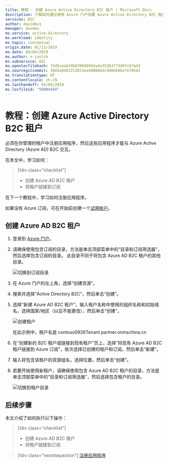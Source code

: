 ```yaml
---
title: 教程 - 创建 Azure Active Directory B2C 租户 | Microsoft Docs
description: 了解如何通过使用 Azure 门户创建 Azure Active Directory B2C 租户来准备注册应用程序。
services: B2C
author: davidmu1
manager: daveba
ms.service: active-directory
ms.workload: identity
ms.topic: conceptual
origin.date: 01/11/2019
ms.date: 04/04/2019
ms.author: v-junlch
ms.subservice: B2C
ms.openlocfilehash: f345ceab74b670846945a4e35363f7349fcb7a43
ms.sourcegitcommit: 3b05a8982213653ee498806dc9d0eb8be7e70562
ms.translationtype: HT
ms.contentlocale: zh-CN
ms.lasthandoff: 04/04/2019
ms.locfileid: "59004458"
---
```

# <a name="tutorial-create-an-azure-active-directory-b2c-tenant"></a>教程：创建 Azure Active Directory B2C 租户

必须在你管理的租户中注册应用程序，然后这些应用程序才能与 Azure Active Directory (Azure AD) B2C 交互。

在本文中，学习如何：

> [!div class="checklist"]
> * 创建 Azure AD B2C 租户
> * 将租户链接到订阅

在下一个教程中，学习如何注册应用程序。

如果没有 Azure 订阅，可在开始前创建一个[试用帐户](https://www.azure.cn/pricing/1rmb-trial)。

## <a name="create-an-azure-ad-b2c-tenant"></a>创建 Azure AD B2C 租户

1. 登录到 [Azure 门户](https://portal.azure.cn/)。
2. 请确保使用包含订阅的目录，方法是单击顶部菜单中的“目录和订阅筛选器”，然后选择包含订阅的目录。 此目录不同于将包含 Azure AD B2C 租户的其他目录。

    ![切换到订阅目录](./media/tutorial-create-tenant/switch-directory-subscription.png)

3. 在 Azure 门户的左上角，选择“创建资源”。
4. 搜索并选择“Active Directory B2C”，然后单击“创建”。
5. 选择“新建 Azure AD B2C 租户”，输入租户名称中使用的组织名称和初始域名，选择国家/地区（以后不能更改），然后单击“创建”。

    ![创建租户](./media/tutorial-create-tenant/create-tenant.png)

    在此示例中，租户名是 contoso0926Tenant.partner.onmschina.cn

6. 在“创建新的 B2C 租户或链接到现有租户”页上，选择“将现有 Azure AD B2C 租户链接到 Azure 订阅”，依次选择已创建的租户和订阅，然后单击“新建”。
7. 输入将包含该租户的资源组名，选择位置，然后单击“创建”。
8. 若要开始使用新租户，请确保使用包含 Azure AD B2C 租户的目录，方法是单击顶部菜单中的“目录和订阅筛选器”，然后选择包含租户的目录。

    ![切换到租户目录](./media/tutorial-create-tenant/switch-directories.png)

## <a name="next-steps"></a>后续步骤

本文介绍了如何执行以下操作：

> [!div class="checklist"]
> * 创建 Azure AD B2C 租户
> * 将租户链接到订阅

> [!div class="nextstepaction"]
> [注册应用程序](tutorial-register-applications.md)

